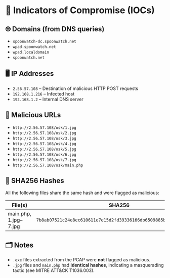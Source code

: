 # 📄 Indicators of Compromise (IOCs)

## 🌐 Domains (from DNS queries)
- `spoonwatch-dc.spoonwatch.net`
- `wpad.spoonwatch.net`
- `wpad.localdomain`
- `spoonwatch.net`

## 🖥️ IP Addresses
- `2.56.57.108` – Destination of malicious HTTP POST requests
- `192.168.1.216` – Infected host
- `192.168.1.2` – Internal DNS server

## 📎 Malicious URLs
- `http://2.56.57.108/osk/1.jpg`
- `http://2.56.57.108/osk/2.jpg`
- `http://2.56.57.108/osk/3.jpg`
- `http://2.56.57.108/osk/4.jpg`
- `http://2.56.57.108/osk/5.jpg`
- `http://2.56.57.108/osk/6.jpg`
- `http://2.56.57.108/osk/7.jpg`
- `http://2.56.57.108/osk/main.php`

## 🧬 SHA256 Hashes
All the following files share the same hash and were flagged as malicious:

| File(s)              | SHA256                                                              | Detection                          |
|----------------------|----------------------------------------------------------------------|-------------------------------------|
| main.php, 1.jpg–7.jpg| `7b8ab07521c24e8ec610611e7e15d2fd39336166db6509885b8500d2a2bbfb14`   | Win.Malware.Agent-7761700-0 (ClamAV) |

## 🗂️ Notes
- `.exe` files extracted from the PCAP were **not** flagged as malicious.
- `.jpg` files and `main.php` had **identical hashes**, indicating a masquerading tactic (see MITRE ATT&CK T1036.003).
